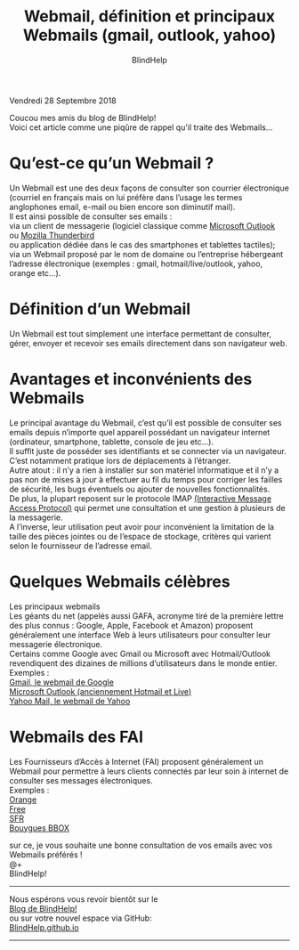 ﻿---
title: Webmail,  définition et principaux Webmails (gmail, outlook, yahoo)
layout: post
author: BlindHelp
---

<footer>Vendredi 28 Septembre 2018</footer>

Coucou mes amis du blog de BlindHelp!  
Voici cet article comme une piqûre de rappel qu'il traite des Webmails...                
 
# Qu’est-ce qu’un Webmail ? #
Un Webmail est une des deux façons de consulter son courrier électronique (courriel en français mais on lui préfère dans l’usage les termes anglophones email, e-mail ou bien encore son diminutif mail).                 
Il est ainsi possible de consulter ses emails :                
via un client de messagerie (logiciel classique comme [Microsoft Outlook](https://outlook.live.com/owa/)               
 ou [Mozilla Thunderbird](https://www.mozilla.org/fr/thunderbird/)               
 ou application dédiée dans le cas des smartphones et tablettes tactiles);                  
via un Webmail proposé par le nom de domaine ou l’entreprise hébergeant l’adresse électronique (exemples : gmail, hotmail/live/outlook, yahoo, orange etc…).                

# Définition d’un Webmail #
Un Webmail est tout simplement une interface permettant de consulter, gérer, envoyer et recevoir ses emails directement dans son navigateur web.               

# Avantages et inconvénients des Webmails #
Le principal avantage du Webmail, c’est qu’il est possible de consulter ses emails depuis n’importe quel appareil possédant un navigateur internet (ordinateur, smartphone, tablette, console de jeu etc…).          
Il suffit juste de posséder ses identifiants et se connecter via un navigateur.             
C’est notamment pratique lors de déplacements à l’étranger.                
Autre atout : il n’y a rien à installer sur son matériel informatique et il n’y a pas non de mises à jour à effectuer au fil du temps pour corriger les failles de sécurité, les bugs éventuels ou ajouter de nouvelles fonctionnalités.                  
De plus, la plupart reposent sur le protocole IMAP [(Interactive Message Access Protocol)](https://fr.wikipedia.org/wiki/Internet_Message_Access_Protocol) qui permet une consultation et une gestion à plusieurs de la messagerie.                  
A l’inverse, leur utilisation peut avoir pour inconvénient la limitation de la taille des pièces jointes ou de l’espace de stockage, critères qui varient selon le fournisseur de l’adresse email.             

# Quelques Webmails célèbres #
Les principaux webmails                  
Les géants du net (appelés aussi GAFA, acronyme tiré de la première lettre des plus connus : Google, Apple, Facebook et Amazon) proposent généralement une interface Web à leurs utilisateurs pour consulter leur messagerie électronique.                 
Certains comme Google avec Gmail ou Microsoft avec Hotmail/Outlook revendiquent des dizaines de millions d’utilisateurs dans le monde entier.                 
Exemples :                              
[Gmail, le webmail de Google](https://www.google.com/gmail/)                     
[Microsoft Outlook (anciennement Hotmail et Live)](https://mail.live.com/)                       
[Yahoo Mail, le webmail de Yahoo](http://fr.mail.yahoo.com/)                   

# Webmails des FAI #
Les Fournisseurs d’Accès à Internet (FAI) proposent généralement un Webmail pour permettre à leurs clients connectés par leur soin à internet de consulter ses messages électroniques.                
Exemples :                    
[Orange](http://webmail.orange.fr/)                      
[Free](https://imp.free.fr/)                        
[SFR](https://www.webmail.sfr.fr/)                   
[Bouygues BBOX](https://www.messagerie.bbox.bouyguestelecom.fr/)                  

sur ce, je vous souhaite une bonne consultation de vos emails avec vos Webmails préférés !                 
@+            
BlindHelp!                     

---

Nous espérons vous revoir bientôt sur le      
[Blog de BlindHelp!](http://blindhelp.blogspot.fr/)                    
ou sur  votre nouvel espace via GitHub:                     
[BlindHelp.github.io](https://blindhelp.github.io)                    

---